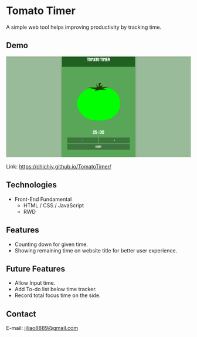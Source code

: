 # Tomato Timer

A simple web tool helps improving productivity by tracking time.

## Demo

![image](./img/tomatoTimer_general.png)

Link: https://chichiy.github.io/TomatoTimer/

## Technologies

- Front-End Fundamental
  - HTML / CSS / JavaScript
  - RWD

## Features

- Counting down for given time.
- Showing remaining time on website title for better user experience.

## Future Features

- Allow Input time.
- Add To-do list below time tracker.
- Record total focus time on the side.

## Contact

E-mail: <jjliao8889@gmail.com>
